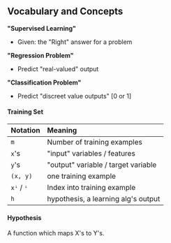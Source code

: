 ## Vocabulary and Concepts


**"Supervised Learning"**
- Given: the "Right" answer for a problem

**"Regression Problem"**
- Predict "real-valued" output

**"Classification Problem"**
- Predict "discreet value outputs" [0 or 1]

#### Training Set


| Notation    | Meaning                             |
| :---------- | :---------------------------------- |
| `m`         | Number of training examples         |
| `x`'s       | "input" variables / features        |
| `y`'s       | "output" variable / target variable |
| `(x, y)`    | one training example                |
| `xⁱ` / `ⁱ`  | Index into training example         |
| `h`         | hypothesis, a learning alg's output |


#### Hypothesis

A function which maps X's to Y's.